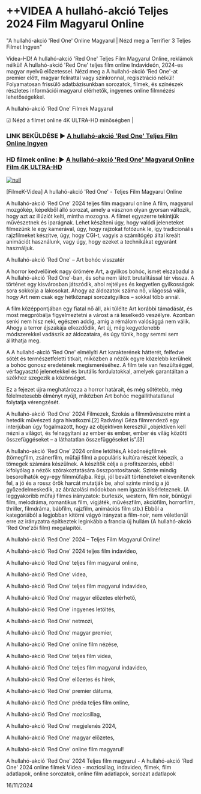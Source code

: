 # ++VIDEA A hullahó-akció Teljes 2024 Film Magyarul Online

"A hullahó-akció 'Red One' Online Magyarul | Nézd meg a Terrifier 3 Teljes Filmet Ingyen"

Videa-HD! A hullahó-akció 'Red One' Teljes Film Magyarul Online, reklámok nélkül! A hullahó-akció 'Red One' teljes film online Indavideón, 2024-es magyar nyelvű előzetessel. Nézd meg a A hullahó-akció 'Red One'-at premier előtt, magyar felirattal vagy szinkronnal, regisztráció nélkül! Folyamatosan frissülő adatbázisunkban sorozatok, filmek, és színészek részletes információi magyarul elérhetők, ingyenes online filmnézési lehetőségekkel.

A hullahó-akció 'Red One' Filmek Magyarul

☑ Nézd a filmet online 4K ULTRA-HD minőségben |

### LINK BEKÜLDÉSE ▶️ [A hullahó-akció 'Red One' Teljes Film Online Ingyen](http://love-4k.com/hu/movie/845781/red-one.gt)

### HD filmek online: ▶️ [A hullahó-akció 'Red One' Magyarul Online Film 4K ULTRA-HD](http://love-4k.com/hu/movie/845781/red-one.gt)

[![null](https://static.wixstatic.com/media/855a25_043b5abeb4ae4d35ac003198e7fe56ed~mv2.gif)](http://love-4k.com/hu/movie/845781/red-one.gt)

[FilmeK-Videa] A hullahó-akció 'Red One' - Teljes Film Magyarul Online

A hullahó-akció 'Red One' 2024 teljes film magyarul online A film, magyarul mozgókép, képekből álló sorozat, amely a vásznon olyan gyorsan változik, hogy azt az illúziót kelti, mintha mozogna. A filmet egyszerre tekintjük művészetnek és iparágnak. Lehet készíteni úgy, hogy valódi jeleneteket filmezünk le egy kamerával, úgy, hogy rajzokat fotózunk le, így tradicionális rajzfilmeket készítve, úgy, hogy CGI-t, vagyis a számítógép által kreált animációt használunk, vagy úgy, hogy ezeket a technikákat egyaránt használjuk.

A hullahó-akció 'Red One' – Art bohóc visszatér

A horror kedvelőinek nagy örömére Art, a gyilkos bohóc, ismét elszabadul a A hullahó-akció 'Red One'-ban, és soha nem látott brutalitással tér vissza. A történet egy kisvárosban játszódik, ahol rejtélyes és kegyetlen gyilkosságok sora sokkolja a lakosokat. Ahogy az áldozatok száma nő, világossá válik, hogy Art nem csak egy hétköznapi sorozatgyilkos – sokkal több annál.

A film középpontjában egy fiatal nő áll, aki túlélte Art korábbi támadását, és most megpróbálja figyelmeztetni a várost a rá leselkedő veszélyre. Azonban senki nem hisz neki, egészen addig, amíg a rémálom valósággá nem válik. Ahogy a terror éjszakája elkezdődik, Art új, még kegyetlenebb módszerekkel vadászik az áldozataira, és úgy tűnik, hogy semmi sem állíthatja meg.

A A hullahó-akció 'Red One' elmélyíti Art karakterének hátterét, felfedve sötét és természetfeletti titkait, miközben a nézők egyre közelebb kerülnek a bohóc gonosz eredetének megismeréséhez. A film tele van feszültséggel, vérfagyasztó jelenetekkel és brutális fordulatokkal, amelyek garantáltan a székhez szegezik a közönséget.

Ez a fejezet újra meghatározza a horror határait, és még sötétebb, még félelmetesebb élményt nyújt, miközben Art bohóc megállíthatatlanul folytatja vérengzését.

A hullahó-akció 'Red One' 2024 Filmezek, Szokás a filmművészetre mint a hetedik művészeti ágra hivatkozni.[2] Radványi Géza filmrendező egy interjúban úgy fogalmazott, hogy az objektíven keresztül „objektíven kell nézni a világot, és felnagyítani az ember és ember, ember és világ közötti összefüggéseket – a láthatatlan összefüggéseket is”.[3]

A hullahó-akció 'Red One' 2024 online letöltés,A közönségfilmek (tömegfilm, zsánerfilm, műfaji film) a populáris kultúra részét képezik, a tömegek számára készülnek. A készítők célja a profitszerzés, ebből kifolyólag a nézők szórakoztatására összpontosítanak. Szinte mindig besorolhatók egy-egy filmműfajba. Régi, jól bevált történeteket elevenítenek fel, a jó és a rossz örök harcát mutatják be, ahol szinte mindig a jó győzedelmeskedik, az ábrázolási módokban nem igazán kísérleteznek. (A leggyakoribb műfaji filmes irányzatok: burleszk, western, film noir, bűnügyi film, melodráma, romantikus film, vígjáték, művészfilm, akciófilm, horrorfilm, thriller, filmdráma, bábfilm, rajzfilm, animációs film stb.) Ebből a kategóriából a legjobban kitörni vágyó irányzat a film-noir, nem véletlenül erre az irányzatra építkeztek leginkább a francia új hullám (A hullahó-akció 'Red One'zői film) megalapítói.

A hullahó-akció 'Red One' 2024 – Teljes Film Magyarul Online!

A hullahó-akció 'Red One' 2024 teljes film indavideo,

A hullahó-akció 'Red One' teljes film magyarul online,

A hullahó-akció 'Red One' videa,

A hullahó-akció 'Red One' teljes film magyarul indavideo,

A hullahó-akció 'Red One' magyar előzetes elérhető,

A hullahó-akció 'Red One' ingyenes letöltés,

A hullahó-akció 'Red One' netmozi,

A hullahó-akció 'Red One' magyar premier,

A hullahó-akció 'Red One' online film nézése,

A hullahó-akció 'Red One' teljes film videa,

A hullahó-akció 'Red One' teljes film magyarul indavideo,

A hullahó-akció 'Red One' előzetes és hírek,

A hullahó-akció 'Red One' premier dátuma,

A hullahó-akció 'Red One' préda teljes film online,

A hullahó-akció 'Red One' mozicsillag,

A hullahó-akció 'Red One' megjelenés 2024,

A hullahó-akció 'Red One' magyar előzetes,

A hullahó-akció 'Red One' online film magyarul!

A hullahó-akció 'Red One' 2024 Teljes film magyarul - A hullahó-akció 'Red One' 2024 online filmek Videa - mozicsillag, indavideo, filmek, film adatlapok, online sorozatok, online film adatlapok, sorozat adatlapok

16/11/2024
